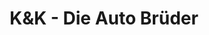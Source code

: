 ---
title: "K&K - Die Auto Brüder"
url: /lauenburg-elbe/kundk-die-auto-brueder/
shop: Autowerkstatt
---
